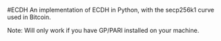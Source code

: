 #ECDH
An implementation of ECDH in Python, with the secp256k1 curve used in Bitcoin.

Note: Will only work if you have GP/PARI installed on your machine.

